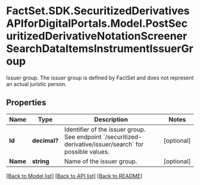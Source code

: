 # FactSet.SDK.SecuritizedDerivativesAPIforDigitalPortals.Model.PostSecuritizedDerivativeNotationScreenerSearchDataItemsInstrumentIssuerGroup
Issuer group. The issuer group is defined by FactSet and does not represent an actual juristic person.

## Properties

Name | Type | Description | Notes
------------ | ------------- | ------------- | -------------
**Id** | **decimal?** | Identifier of the issuer group. See endpoint &#x60;/securitized-derivative/issuer/search&#x60; for possible values. | [optional] 
**Name** | **string** | Name of the issuer group. | [optional] 

[[Back to Model list]](../README.md#documentation-for-models) [[Back to API list]](../README.md#documentation-for-api-endpoints) [[Back to README]](../README.md)

